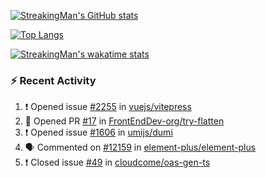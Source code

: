 [![StreakingMan's GitHub stats](https://streakingman-github-readme-stats.vercel.app/api?username=StreakingMan&show_icons=true)](https://github.com/anuraghazra/github-readme-stats)

[![Top Langs](https://streakingman-github-readme-stats.vercel.app/api/top-langs/?username=StreakingMan&layout=compact&langs_count=8)](https://github.com/anuraghazra/github-readme-stats)

[![StreakingMan's wakatime stats](https://streakingman-github-readme-stats.vercel.app/api/wakatime?username=StreakingMan&layout=compact&langs_count=8)](https://github.com/anuraghazra/github-readme-stats)

### :zap: Recent Activity

<!--START_SECTION:activity-->
1. ❗️ Opened issue [#2255](https://github.com/vuejs/vitepress/issues/2255) in [vuejs/vitepress](https://github.com/vuejs/vitepress)
2. 💪 Opened PR [#17](https://github.com/FrontEndDev-org/try-flatten/pull/17) in [FrontEndDev-org/try-flatten](https://github.com/FrontEndDev-org/try-flatten)
3. ❗️ Opened issue [#1606](https://github.com/umijs/dumi/issues/1606) in [umijs/dumi](https://github.com/umijs/dumi)
4. 🗣 Commented on [#12159](https://github.com/element-plus/element-plus/issues/12159) in [element-plus/element-plus](https://github.com/element-plus/element-plus)
5. ❗️ Closed issue [#49](https://github.com/cloudcome/oas-gen-ts/issues/49) in [cloudcome/oas-gen-ts](https://github.com/cloudcome/oas-gen-ts)
<!--END_SECTION:activity-->


<!---
StreakingMan/StreakingMan is a ✨ special ✨ repository because its `README.md` (this file) appears on your GitHub profile.
You can click the Preview link to take a look at your changes.
--->



